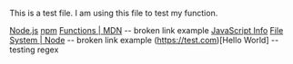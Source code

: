 This is a test file.
I am using this file to test my function.

[Node.js](https://nodejs.org/)
[npm](https://www.npmjs.com/)
[Functions | MDN](https://developer.mozilla.org/es/docs/Learn/JavaScript/Building_blocks/Functions) -- broken link example
[JavaScript Info](https://javascript.info/)
[File System | Node](https://nodejs.org/api/fs) -- broken link example
(https://test.com)[Hello World] -- testing regex